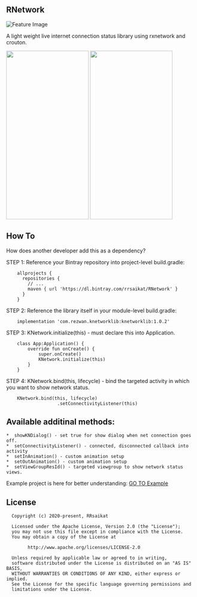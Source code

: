 ## RNetwork 
![Feature Image](https://repository-images.githubusercontent.com/250891537/077fef00-7d4d-11ea-9cd5-898435e61d2e)

A light weight live internet connection status library using rxnetwork and crouton.

<p align="start">
  <img src="https://github.com/rrsaikat/RNetwork/blob/master/app/top.gif" height="450" width="220"/>
  <img src="https://github.com/rrsaikat/RNetwork/blob/master/app/bottom.gif" height="450" width="220"/>
</p>


How To
-----------------
How does another developer add this as a dependency?

STEP 1:  Reference your Bintray repository into project-level build.gradle:    

        allprojects {
          repositories {
            // ...
            maven { url 'https://dl.bintray.com/rrsaikat/RNetwork' }
          }
        }
        
STEP 2: Reference the library itself in your module-level build.gradle:      

        implementation 'com.rezwan.knetworklib:knetworklib:1.0.2'

STEP 3: KNetwork.initialize(this) - must declare this into Application.

        class App:Application() {
            override fun onCreate() {
                super.onCreate()
                KNetwork.initialize(this)
            }
        }


STEP 4: KNetwork.bind(this, lifecycle) - bind the targeted activity in which you want to show network status.

        KNetwork.bind(this, lifecycle)
                       .setConnectivityListener(this)
                      
                      
Available additinal methods:
-----------------

    *  showKNDialog() - set true for show dialog when net connection goes off.
    *  setConnectivityListener() - connected, disconnected callback into activity
    *  setInAnimation() - custom animation setup
    *  setOutAnimation() - custom animation setup
    *  setViewGroupResId() - targeted viewgroup to show network status views.

Example project is here for better understanding: 
[GO TO Example](https://github.com/rrsaikat/RNetwork/blob/master/app/src/main/java/com/rezwan/example/MainActivity.kt)
        

License
-----------------

      Copyright (c) 2020-present, RRsaikat

      Licensed under the Apache License, Version 2.0 (the "License");
      you may not use this file except in compliance with the License.
      You may obtain a copy of the License at

            http://www.apache.org/licenses/LICENSE-2.0

      Unless required by applicable law or agreed to in writing,
      software distributed under the License is distributed on an "AS IS" BASIS,
      WITHOUT WARRANTIES OR CONDITIONS OF ANY KIND, either express or implied.
      See the License for the specific language governing permissions and
      limitations under the License.
